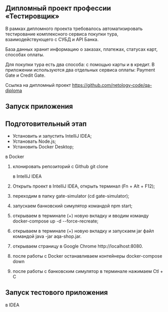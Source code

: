 ## Дипломный проект профессии «Тестировщик»
В рамках дипломного проекта требовалось автоматизировать тестирование комплексного сервиса покупки тура, 
взаимодействующего с СУБД и API Банка.

База данных хранит информацию о заказах, платежах, статусах карт, способах оплаты.

Для покупки тура есть два способа: с помощью карты и в кредит. 
В приложении используются два отдельных сервиса оплаты: Payment Gate и Credit Gate.

Ссылка на дипломный проект https://github.com/netology-code/qa-diploma

## Запуск приложения

## Подготовительный этап
- Установить и запустить IntelliJ IDEA;
- Установать Node.js;
- Установить Docker Desktop;

 в Docker 
1) клонировать репозиторий с Github git clone 

   в IntelliJ IDEA
2) Открыть проект в IntelliJ IDEA, открыть терминал (Fn + Alt + F12);
3) переходим в папку gate-simulator (cd gate-simulator);
4) запускаем банковский симулятор командой npm start;
5) открываем в терминале (+) новую вкладку и вводим команду docker-compose up -d --force-recreate;
6) открываем в терминале (+) новую вкладку и запускаем jar файл командой java -jar aqa-shop.jar.
7) открываем страницу в Google Chrome http://localhost:8080.
8) после работы с Docker останавливаем контейнеры docker-compose down
9) после работы с банковским симулятор в терминале нажимаем Ctl + C


 ## Запуск тестового приложения
в IDEA 


